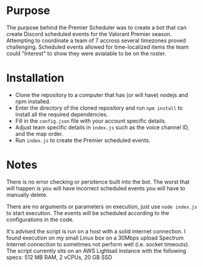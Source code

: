 # Purpose

The purpose behind the Premier Scheduler was to create a bot that can create Discord scheduled events for the Valorant Premier season. Attempting to coordinate a team of 7 accross several timezones proved challenging. Scheduled events allowed for time-localized items the team could "Interest" to show they were avialable to be on the roster.

# Installation

- Clone the repository to a computer that has (or will have) nodejs and npm installed.
- Enter the directory of the cloned repository and run `npm install` to install all the required dependencies.
- Fill in the `config.json` file with your account specific details.
- Adjust team specific details in `index.js` such as the voice channel ID, and the map order.
- Run `index.js` to create the Premier scheduled events.

# Notes

There is no error checking or persitence built into the bot. The worst that will happen is you will have incorrect scheduled events you will have to manually delete.

There are no arguments or parameters on execution, just use `node index.js` to start execution. The events will be scheduled according to the configurations in the code.

It's advised the script is run on a host with a solid internet connection. I found execution on my small Linux box on a 30Mbps upload Spectrum Internet connection to sometimes not perform well (i.e. socket timeouts). The script currently sits on an AWS Lightsail instance with the following specs: 512 MB RAM, 2 vCPUs, 20 GB SSD

